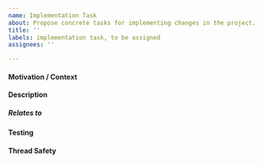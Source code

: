 ```yaml
---
name: Implementation Task
about: Propose concrete tasks for implementing changes in the project.
title: ''
labels: implementation task, to be assigned
assignees: ''

---
```


<!-- Provide a general summary of the task in the title above.

When adding program output or code snippets in the issue, use code blocks with
appropriate syntax highlighting. -->

#### Motivation / Context
<!-- Tell us why this task is important. -->

#### Description
<!-- Describe the task briefly. -->

##### Relates to
<!-- Add links to any related issue or other references here. -->

#### Testing
<!-- Describe what should be tested and how it can be done. -->

#### Thread Safety
<!-- Should any component of the implementation be thread safe? If so, why? -->
